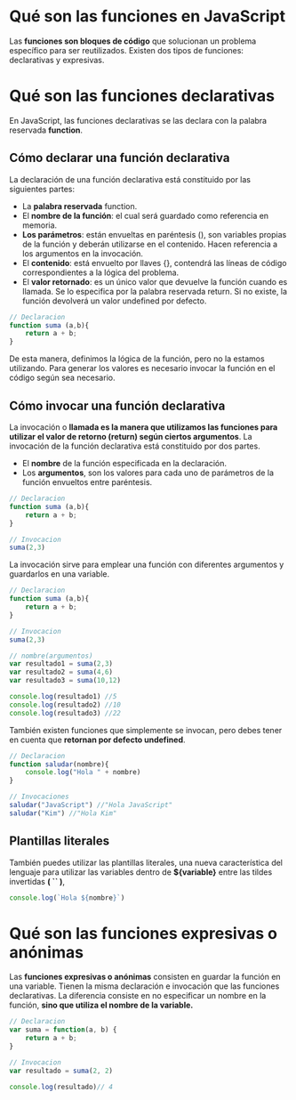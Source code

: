 # Qué son las funciones en JavaScript
Las **funciones son bloques de código** que solucionan un problema específico para ser reutilizados. Existen dos tipos de funciones: declarativas y expresivas.

# Qué son las funciones declarativas
En JavaScript, las funciones declarativas se las declara con la palabra reservada **function**.

## Cómo declarar una función declarativa

La declaración de una función declarativa está constituido por las siguientes partes:

* La **palabra reservada** function.
* El **nombre de la función**: el cual será guardado como referencia en memoria.
* **Los parámetros**: están envueltas en paréntesis (), son variables propias de la función y deberán utilizarse en el contenido. Hacen referencia a los argumentos en la invocación.
* El **contenido**: está envuelto por llaves {}, contendrá las líneas de código correspondientes a la lógica del problema.
* El **valor retornado**: es un único valor que devuelve la función cuando es llamada. Se lo especifica por la palabra reservada return. Si no existe, la función devolverá un valor undefined por defecto.

```js
// Declaracion
function suma (a,b){
    return a + b;
}
```

De esta manera, definimos la lógica de la función, pero no la estamos utilizando. Para generar los valores es necesario invocar la función en el código según sea necesario.

## Cómo invocar una función declarativa

La invocación o **llamada es la manera que utilizamos las funciones para utilizar el valor de retorno (return) según ciertos argumentos**. La invocación de la función declarativa está constituido por dos partes.

* El **nombre** de la función especificada en la declaración.
* Los **argumentos**, son los valores para cada uno de parámetros de la función envueltos entre paréntesis.

```js
// Declaracion
function suma (a,b){
    return a + b;
}

// Invocacion
suma(2,3)
```
La invocación sirve para emplear una función con diferentes argumentos y guardarlos en una variable.

```js
// Declaracion
function suma (a,b){
    return a + b;
}

// Invocacion
suma(2,3)

// nombre(argumentos)
var resultado1 = suma(2,3)
var resultado2 = suma(4,6)
var resultado3 = suma(10,12)

console.log(resultado1) //5
console.log(resultado2) //10
console.log(resultado3) //22
```

También existen funciones que simplemente se invocan, pero debes tener en cuenta que **retornan por defecto undefined**.

```js
// Declaracion
function saludar(nombre){
    console.log("Hola " + nombre)
}

// Invocaciones
saludar("JavaScript") //"Hola JavaScript"
saludar("Kim") //"Hola Kim"
```
## Plantillas literales
También puedes utilizar las plantillas literales, una nueva característica del lenguaje para utilizar las variables dentro de **${variable}** entre las tildes invertidas **( `` )**,

```js
console.log(`Hola ${nombre}`)
```

# Qué son las funciones expresivas o anónimas

Las **funciones expresivas o anónimas** consisten en guardar la función en una variable. Tienen la misma declaración e invocación que las funciones declarativas. La diferencia consiste en no especificar un nombre en la función, **sino que utiliza el nombre de la variable.**

```js
// Declaracion
var suma = function(a, b) {
    return a + b;
}

// Invocacion
var resultado = suma(2, 2)

console.log(resultado)// 4
```